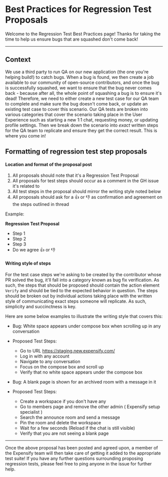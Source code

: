 # Best Practices for Regression Test Proposals

Welcome to the Regression Test Best Practices page! Thanks for taking the time to help us ensure bugs that are squashed don't come back!

---

## Context
We use a third party to run QA on our new application (the one you're helping build!) to catch bugs. When a bug is found, we then create a job available to our community of open-source contributors, and once the bug is successfully squashed, we want to ensure that the bug never comes back - because after all, the whole point of squashing a bug is to ensure it's dead! Therefore, we need to either create a new test case for our QA team to complete and make sure the bug doesn't come back, or update an existing test case to cover this scenario. Our QA tests are broken into various categories that cover the scenario taking place in the User Experience such as starting a new 1:1 chat, requesting money, or updating profile settings. Then we break down the scenario into _exact_ written steps for the QA team to replicate and ensure they get the correct result. This is where you come in!  

## Formatting of regression test step proposals

#### Location and format of the proposal post
1. All proposals should note that it's a Regression Test Proposal
2. All proposals for test steps should occur as a comment in the GH issue it's related to
3. All test steps in the proposal should mirror the writing style noted below  
4. All proposals should ask for a 👍 or 👎 as confirmation and agreement on the steps outlined in thread

Example: 

**Regression Test Proposal**
  - Step 1
  - Step 2
  - Step 3
  - Do we agree 👍 or 👎

#### Writing style of steps
For the test case steps we're asking to be created by the contributor whose PR solved the bug, it'll fall into a category known as bug fix verification. As such, the steps that should be proposed should contain the action element `Verify` and should be tied to the expected behavior in question. 
The steps should be broken out by individual actions taking place with the written style of communicating exact steps someone will replicate. As such, simplicity and succinctness is key. 

Here are some below examples to illustrate the writing style that covers this:
- Bug: White space appears under compose box when scrolling up in any conversation
- Proposed Test Steps:
  - Go to URL https://staging.new.expensify.com/
  - Log in with any account
  - Navigate to any conversation
  - Focus on the compose box and scroll up
  - Verify that no white space appears under the compose box


- Bug: A blank page is shown for an archived room with a message in it
- Proposed Test Steps:
  - Create a workspace if you don't have any
  - Go to members page and remove the other admin ( Expensify setup specialist )
  - Search the announce room and send a message
  - Pin the room and delete the workspace
  - Wait for a few seconds (Reload if the chat is still visible)
  - Verify that you are not seeing a blank page

---

Once the above proposal has been posted and agreed upon, a member of the Expensify team will then take care of getting it added to the appropriate test suite! If you have any further questions surrounding proposing regression tests, please feel free to ping anyone in the issue for further help. 

